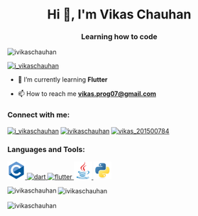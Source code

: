 <h1 align="center">Hi 👋, I'm Vikas Chauhan</h1>
<h3 align="center">Learning how to code</h3>

<p align="left"> <img src="https://komarev.com/ghpvc/?username=ivikaschauhan&label=Profile%20views&color=0e75b6&style=flat" alt="ivikaschauhan" /> </p>

<p align="left"> <a href="https://twitter.com/i_vikaschauhan" target="blank"><img src="https://img.shields.io/twitter/follow/i_vikaschauhan?logo=twitter&style=for-the-badge" alt="i_vikaschauhan" /></a> </p>

- 🌱 I’m currently learning **Flutter**

- 📫 How to reach me **vikas.prog07@gmail.com**

<h3 align="left">Connect with me:</h3>
<p align="left">
<a href="https://twitter.com/i_vikaschauhan" target="blank"><img align="center" src="https://raw.githubusercontent.com/rahuldkjain/github-profile-readme-generator/master/src/images/icons/Social/twitter.svg" alt="i_vikaschauhan" height="30" width="40" /></a>
<a href="https://instagram.com/ivikaschauhan" target="blank"><img align="center" src="https://raw.githubusercontent.com/rahuldkjain/github-profile-readme-generator/master/src/images/icons/Social/instagram.svg" alt="ivikaschauhan" height="30" width="40" /></a>
<a href="https://www.hackerrank.com/vikas_201500784" target="blank"><img align="center" src="https://raw.githubusercontent.com/rahuldkjain/github-profile-readme-generator/master/src/images/icons/Social/hackerrank.svg" alt="vikas_201500784" height="30" width="40" /></a>
</p>

<h3 align="left">Languages and Tools:</h3>
<p align="left"> <a href="https://www.cprogramming.com/" target="_blank" rel="noreferrer"> <img src="https://raw.githubusercontent.com/devicons/devicon/master/icons/c/c-original.svg" alt="c" width="40" height="40"/> </a> <a href="https://dart.dev" target="_blank" rel="noreferrer"> <img src="https://www.vectorlogo.zone/logos/dartlang/dartlang-icon.svg" alt="dart" width="40" height="40"/> </a> <a href="https://flutter.dev" target="_blank" rel="noreferrer"> <img src="https://www.vectorlogo.zone/logos/flutterio/flutterio-icon.svg" alt="flutter" width="40" height="40"/> </a> <a href="https://www.java.com" target="_blank" rel="noreferrer"> <img src="https://raw.githubusercontent.com/devicons/devicon/master/icons/java/java-original.svg" alt="java" width="40" height="40"/> </a> <a href="https://www.python.org" target="_blank" rel="noreferrer"> <img src="https://raw.githubusercontent.com/devicons/devicon/master/icons/python/python-original.svg" alt="python" width="40" height="40"/> </a> </p>

<p><img align="left" src="https://github-readme-stats.vercel.app/api/top-langs?username=ivikaschauhan&show_icons=true&locale=en&layout=compact" alt="ivikaschauhan" /></p>

<p>&nbsp;<img align="center" src="https://github-readme-stats.vercel.app/api?username=ivikaschauhan&show_icons=true&locale=en" alt="ivikaschauhan" /></p>

<p><img align="center" src="https://github-readme-streak-stats.herokuapp.com/?user=ivikaschauhan&" alt="ivikaschauhan" /></p>
